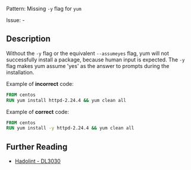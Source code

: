 Pattern: Missing `-y` flag for `yum`

Issue: -

## Description

Without the `-y` flag or the equivalent `--assumeyes` flag, yum will not successfully install a package, because human input is expected. The `-y` flag makes yum assume 'yes' as the answer to prompts during the installation.

Example of **incorrect** code:

```dockerfile
FROM centos
RUN yum install httpd-2.24.4 && yum clean all
```

Example of **correct** code:

```dockerfile
FROM centos
RUN yum install -y httpd-2.24.4 && yum clean all
```

## Further Reading

* [Hadolint - DL3030](https://github.com/hadolint/hadolint/wiki/DL3030)
